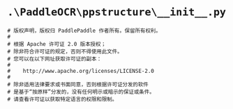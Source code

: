 # `.\PaddleOCR\ppstructure\__init__.py`

```
# 版权声明，版权归 PaddlePaddle 作者所有。保留所有权利。
#
# 根据 Apache 许可证 2.0 版本授权；
# 除非符合许可证的规定，否则不得使用此文件。
# 您可以在以下网址获取许可证的副本：
#
#    http://www.apache.org/licenses/LICENSE-2.0
#
# 除非适用法律要求或书面同意，否则根据许可证分发的软件
# 是基于“按原样”分发的，没有任何明示或暗示的保证或条件。
# 请查看许可证以获取特定语言的权限和限制。
```